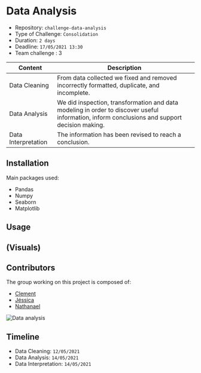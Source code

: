 # Data Analysis

- Repository: `challenge-data-analysis`
- Type of Challenge: `Consolidation`
- Duration: `2 days`
- Deadline: `17/05/2021 13:30`
- Team challenge : 3


| Content | Description |
|---|---|
| Data Cleaning| From data collected we fixed and removed incorrectly formatted, duplicate, and incomplete.|
| Data Analysis| We did inspection, transformation and data modeling in order to discover useful information, inform conclusions and support decision making. |
| Data Interpretation| The information has been revised to reach a conclusion. |


## Installation

Main packages used:

- Pandas
- Numpy
- Seaborn
- Matplotlib

## Usage
## (Visuals)
## Contributors

The group working on this project is composed of:

- [Clement](https://github.com/clementhaen) 
- [Jéssica](https://github.com/jessicambs) 
- [Nathanael](https://github.com/Nathanael-Mariaule) 


![Data analysis](https://cdn.dribbble.com/users/1079204/screenshots/5929782/data-analysis.gif)


## Timeline
- Data Cleaning: `12/05/2021`
- Data Analysis: `14/05/2021`
- Data Interpretation: `14/05/2021`


